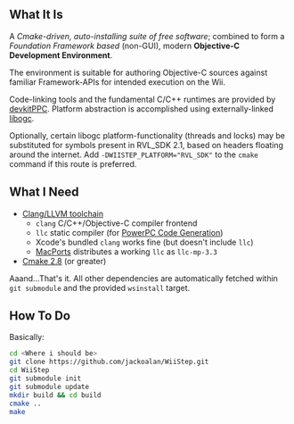 What It Is
----------

A *Cmake-driven, auto-installing suite of free software*; combined to
form a *Foundation Framework based* (non-GUI), modern **Objective-C 
Development Environment**. 

The environment is suitable for authoring Objective-C sources against
familiar Framework-APIs for intended execution on the Wii.

Code-linking tools and the fundamental C/C++ runtimes are provided 
by [devkitPPC](http://devkitpro.org). Platform abstraction is 
accomplished using externally-linked [libogc](http://libogc.devkitpro.org). 

Optionally, certain libogc platform-functionality (threads and locks) may be 
substituted for symbols present in RVL_SDK 2.1, based on headers floating 
around the internet. Add `-DWIISTEP_PLATFORM="RVL_SDK"` to the `cmake` command 
if this route is preferred.


What I Need
-----------

* [Clang/LLVM toolchain](http://llvm.org)
    * `clang` C/C++/Objective-C compiler frontend
    * `llc` static compiler (for [PowerPC Code Generation](http://llvm.org/docs/CodeGenerator.html#the-powerpc-backend))
    * Xcode's bundled `clang` works fine (but doesn't include `llc`)
    * [MacPorts](http://macports.org) distributes a working `llc` as `llc-mp-3.3`
* [Cmake 2.8](http://www.cmake.org) (or greater)

Aaand...That's it. All other dependencies are automatically fetched within 
`git submodule` and the provided `wsinstall` target.


How To Do
---------

Basically:

```sh
cd <Where i should be>
git clone https://github.com/jackoalan/WiiStep.git
cd WiiStep
git submodule init
git submodule update
mkdir build && cd build
cmake ..
make
```


